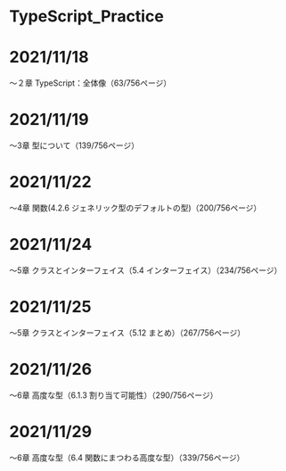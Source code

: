 # TypeScript_Practice

# 2021/11/18
〜２章 TypeScript：全体像（63/756ページ）

# 2021/11/19
〜3章 型について（139/756ページ）

# 2021/11/22
〜4章 関数(4.2.6 ジェネリック型のデフォルトの型)（200/756ページ）

# 2021/11/24
〜5章 クラスとインターフェイス（5.4 インターフェイス）（234/756ページ）

# 2021/11/25
〜5章 クラスとインターフェイス（5.12 まとめ）（267/756ページ）

# 2021/11/26
〜6章 高度な型（6.1.3 割り当て可能性）（290/756ページ）

# 2021/11/29
〜6章 高度な型（6.4 関数にまつわる高度な型）（339/756ページ）

